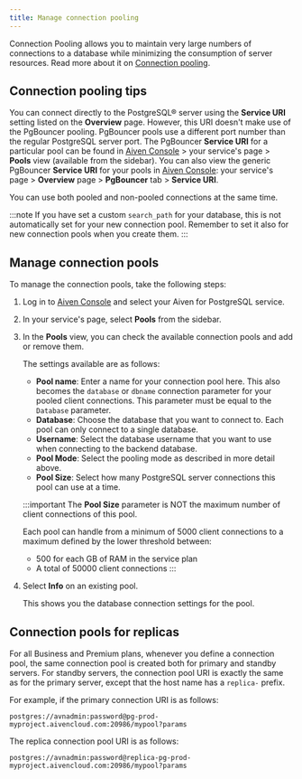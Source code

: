 ```yaml
---
title: Manage connection pooling
---
```


Connection Pooling allows you to maintain very large numbers of
connections to a database while minimizing the consumption of server
resources. Read more about it on
[Connection pooling](/docs/products/postgresql/concepts/pg-connection-pooling).

## Connection pooling tips

You can connect directly to the PostgreSQL® server using the **Service
URI** setting listed on the **Overview** page. However, this URI
doesn't make use of the PgBouncer pooling. PgBouncer pools use a
different port number than the regular PostgreSQL server port. The
PgBouncer **Service URI** for a particular pool can be found in [Aiven
Console](https://console.aiven.io/) \> your service's page \> **Pools**
view (available from the sidebar). You can also view the generic
PgBouncer **Service URI** for your pools in [Aiven
Console](https://console.aiven.io/): your service's page \>
**Overview** page \> **PgBouncer** tab \> **Service URI**.

You can use both pooled and non-pooled connections at the same time.

:::note
If you have set a custom `search_path` for your database, this is not
automatically set for your new connection pool. Remember to set it also
for new connection pools when you create them.
:::

## Manage connection pools

To manage the connection pools, take the following steps:

1.  Log in to [Aiven Console](https://console.aiven.io/) and select your
    Aiven for PostgreSQL service.

2.  In your service's page, select **Pools** from the sidebar.

3.  In the **Pools** view, you can check the available connection pools
    and add or remove them.

    The settings available are as follows:

    -   **Pool name**: Enter a name for your connection pool here. This
        also becomes the `database` or `dbname` connection parameter for
        your pooled client connections. This parameter must be equal to
        the `Database` parameter.
    -   **Database**: Choose the database that you want to connect to.
        Each pool can only connect to a single database.
    -   **Username**: Select the database username that you want to use
        when connecting to the backend database.
    -   **Pool Mode**: Select the pooling mode as described in more
        detail above.
    -   **Pool Size**: Select how many PostgreSQL server connections
        this pool can use at a time.

    :::important
    The **Pool Size** parameter is NOT the maximum number of client
    connections of this pool.

    Each pool can handle from a minimum of 5000 client connections to a
    maximum defined by the lower threshold between:

    -   500 for each GB of RAM in the service plan
    -   A total of 50000 client connections
    :::

4.  Select **Info** on an existing pool.

    This shows you the database connection settings for the pool.

## Connection pools for replicas

For all Business and Premium plans, whenever you define a connection
pool, the same connection pool is created both for primary and standby
servers. For standby servers, the connection pool URI is exactly the
same as for the primary server, except that the host name has a
`replica-` prefix.

For example, if the primary connection URI is as follows:

```
postgres://avnadmin:password@pg-prod-myproject.aivencloud.com:20986/mypool?params
```

The replica connection pool URI is as follows:

```
postgres://avnadmin:password@replica-pg-prod-myproject.aivencloud.com:20986/mypool?params
```
